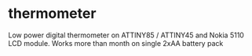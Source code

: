 # thermometer
Low power digital thermometer on ATTINY85 / ATTINY45 and Nokia 5110 LCD module. Works more than month on single 2xAA battery pack
